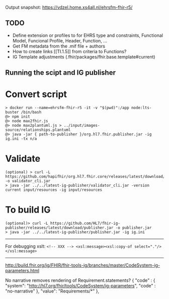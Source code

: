 Output snapshot: https://vdzel.home.xs4all.nl/ehrsfm-fhir-r5/

## TODO
* Define extension or profiles to for EHRS type and constraints, Functional Model, Funcional Profile, Header, Function, ... 
* Get FM metadata from the .mif file + authors
* How to create links [[TI.1.5]] from criteria to Functions?
* IG Template adjustments (.fhir/packages/fhir.base.template#current)

## Running the scipt and IG publisher

# Convert script
```
> docker run --name=ehrsfm-fhir-r5 -it -v "$(pwd)":/app node:lts-buster /bin/bash
@> npm init
@> node max2fhir.js
@> node max2plantuml.js > ../input/images-source/relationships.plantuml 
@> java -jar { path-to-publisher }/org.hl7.fhir.publisher.jar -ig ig.ini -tx n/a
```

# Validate
```
(optional) > curl -L https://github.com/hapifhir/org.hl7.fhir.core/releases/latest/download/validator_cli.jar -o validator_cli.jar
> java -jar ../../latest-ig-publisher/validator_cli.jar -version current input/resources -ig input/resources
```

# To build IG
```
(optional)> curl -L https://github.com/HL7/fhir-ig-publisher/releases/latest/download/publisher.jar -o publisher.jar
> java -jar ../../latest-ig-publisher/publisher.jar -ig ig.ini
```

--------------------
For debugging xslt:
``` <!-- XXX --> <xsl:message><xsl:copy-of select="."/></xsl:message> ```

--------------------
http://build.fhir.org/ig/FHIR/fhir-tools-ig/branches/master/CodeSystem-ig-parameters.html

No narrative removes rendering of Requirement.statements?
        {
          "code" : {
            "system": "http://hl7.org/fhir/tools/CodeSystem/ig-parameters",
            "code" : "no-narrative"
          },
          "value": "Requirements/*"
        },

